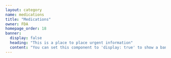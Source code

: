 ```yaml
---
layout: category
name: medications
title: "Medications"
owner: FDA
homepage_order: 18
banner:
  display: false
  heading: "This is a place to place urgent information"
  content: "You can set this component to 'display: true' to show a banner at the top of the page."
---
```

